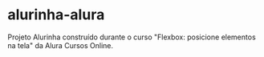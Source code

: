 # alurinha-alura
Projeto Alurinha construído durante o curso "Flexbox: posicione elementos na tela" da Alura Cursos Online.
